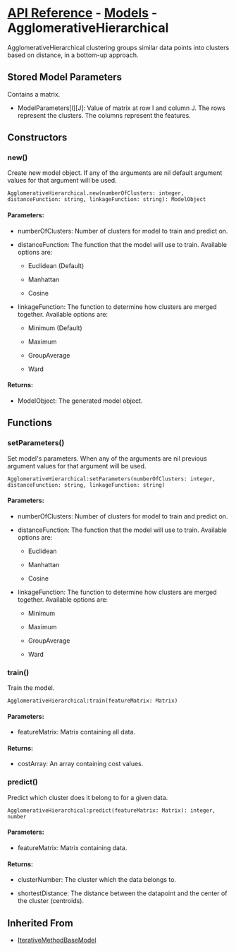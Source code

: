 # [API Reference](../../API.md) - [Models](../Models.md) - AgglomerativeHierarchical

AgglomerativeHierarchical clustering groups similar data points into clusters based on distance, in a bottom-up approach.

## Stored Model Parameters

Contains a matrix.  

* ModelParameters[I][J]: Value of matrix at row I and column J. The rows represent the clusters. The columns represent the features.

## Constructors

### new()

Create new model object. If any of the arguments are nil default argument values for that argument will be used.

```
AgglomerativeHierarchical.new(numberOfClusters: integer, distanceFunction: string, linkageFunction: string): ModelObject
```

#### Parameters:

* numberOfClusters: Number of clusters for model to train and predict on.

* distanceFunction: The function that the model will use to train. Available options are:
  
  * Euclidean (Default)
 
  * Manhattan
    
  * Cosine

* linkageFunction: The function to determine how clusters are merged together. Available options are:

  * Minimum (Default)

  * Maximum

  * GroupAverage
   
  * Ward

#### Returns:

* ModelObject: The generated model object.

## Functions

### setParameters()

Set model's parameters. When any of the arguments are nil previous argument values for that argument will be used.

```
AgglomerativeHierarchical:setParameters(numberOfClusters: integer, distanceFunction: string, linkageFunction: string)
```

#### Parameters:

* numberOfClusters: Number of clusters for model to train and predict on.

* distanceFunction: The function that the model will use to train. Available options are:

  * Euclidean
 
  * Manhattan

  * Cosine
    
* linkageFunction: The function to determine how clusters are merged together. Available options are:

  * Minimum

  * Maximum

  * GroupAverage
   
  * Ward

### train()

Train the model.

```
AgglomerativeHierarchical:train(featureMatrix: Matrix)
```

#### Parameters:

* featureMatrix: Matrix containing all data.

#### Returns:

* costArray: An array containing cost values.

### predict()

Predict which cluster does it belong to for a given data.

```
AgglomerativeHierarchical:predict(featureMatrix: Matrix): integer, number
```

#### Parameters:

* featureMatrix: Matrix containing data.

#### Returns:

* clusterNumber: The cluster which the data belongs to.

* shortestDistance: The distance between the datapoint and the center of the cluster (centroids).

## Inherited From

* [IterativeMethodBaseModel](IterativeMethodBaseModel.md)
